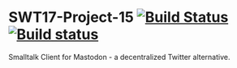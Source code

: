 # SWT17-Project-15 [![Build Status](https://travis-ci.org/HPI-SWA-Teaching/SWT17-Project-15.svg?branch=master)](https://travis-ci.org/HPI-SWA-Teaching/SWT17-Project-15)[![Build status](https://ci.appveyor.com/api/projects/status/hrvnchpt0ynuxw46?svg=true)](https://ci.appveyor.com/project/DonMoritzio/swt17-project-15)

Smalltalk Client for Mastodon - a decentralized Twitter alternative.
